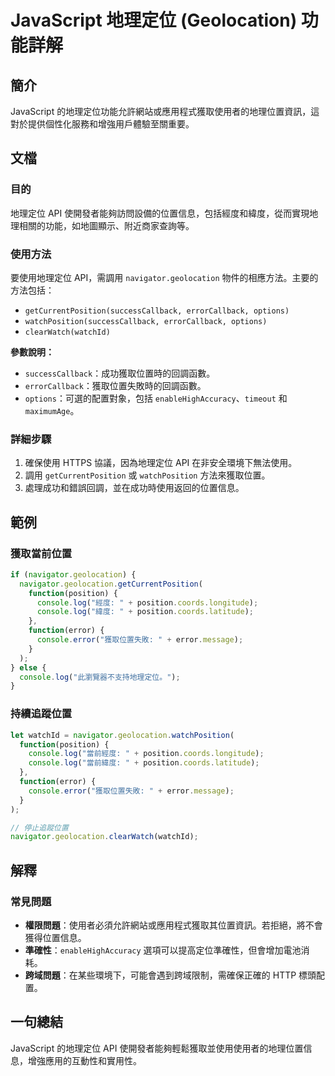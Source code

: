 <!--
Meta Description: # JavaScript 地理定位 (Geolocation) 功能詳解 ## 簡介 JavaScript 的地理定位功能允許網站或應用程式獲取使用者的地理位置資訊，這對於提供個性化服務和增強用戶體驗至關重要。 ## 文檔 ### 目的 地理定位 API 使開發者能夠訪問設備的位置信息，包括經度和緯...
Meta Keywords: console, geolocation, position, error, javascript
-->

# JavaScript 地理定位 (Geolocation) 功能詳解

## 簡介
JavaScript 的地理定位功能允許網站或應用程式獲取使用者的地理位置資訊，這對於提供個性化服務和增強用戶體驗至關重要。

## 文檔
### 目的
地理定位 API 使開發者能夠訪問設備的位置信息，包括經度和緯度，從而實現地理相關的功能，如地圖顯示、附近商家查詢等。

### 使用方法
要使用地理定位 API，需調用 `navigator.geolocation` 物件的相應方法。主要的方法包括：

- `getCurrentPosition(successCallback, errorCallback, options)`
- `watchPosition(successCallback, errorCallback, options)`
- `clearWatch(watchId)`

**參數說明：**
- `successCallback`：成功獲取位置時的回調函數。
- `errorCallback`：獲取位置失敗時的回調函數。
- `options`：可選的配置對象，包括 `enableHighAccuracy`、`timeout` 和 `maximumAge`。

### 詳細步驟
1. 確保使用 HTTPS 協議，因為地理定位 API 在非安全環境下無法使用。
2. 調用 `getCurrentPosition` 或 `watchPosition` 方法來獲取位置。
3. 處理成功和錯誤回調，並在成功時使用返回的位置信息。

## 範例
### 獲取當前位置
```javascript
if (navigator.geolocation) {
  navigator.geolocation.getCurrentPosition(
    function(position) {
      console.log("經度: " + position.coords.longitude);
      console.log("緯度: " + position.coords.latitude);
    },
    function(error) {
      console.error("獲取位置失敗: " + error.message);
    }
  );
} else {
  console.log("此瀏覽器不支持地理定位。");
}
```

### 持續追蹤位置
```javascript
let watchId = navigator.geolocation.watchPosition(
  function(position) {
    console.log("當前經度: " + position.coords.longitude);
    console.log("當前緯度: " + position.coords.latitude);
  },
  function(error) {
    console.error("獲取位置失敗: " + error.message);
  }
);

// 停止追蹤位置
navigator.geolocation.clearWatch(watchId);
```

## 解釋
### 常見問題
- **權限問題**：使用者必須允許網站或應用程式獲取其位置資訊。若拒絕，將不會獲得位置信息。
- **準確性**：`enableHighAccuracy` 選項可以提高定位準確性，但會增加電池消耗。
- **跨域問題**：在某些環境下，可能會遇到跨域限制，需確保正確的 HTTP 標頭配置。

## 一句總結
JavaScript 的地理定位 API 使開發者能夠輕鬆獲取並使用使用者的地理位置信息，增強應用的互動性和實用性。